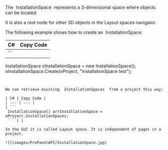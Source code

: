 The  InstallationSpace  represents a 3-dimensional space where objects can be located.

It is also a root node for other 3D objects in the Layout spaces navigator.

The following example shows how to create an  InstallationSpace:

| C# | Copy Code |
| --- | --- |
| ```  InstallationSpace oInstallationSpace = new InstallationSpace(); oInstallationSpace.Create(oProject, "InstallationSpace test"); ``` | |

```

 
```

We can retrieve existing  InstallationSpaces  from a project this way:

| C# | Copy Code |
| --- | --- |
| ```  InstallationSpace[] arrInstallationSpace = oProject.InstallationSpaces; ``` | |

In the GUI it is called Layout space. It is independent of pages in a project.

![](images/ProPanelAPI/InstallationSpace.jpg)
